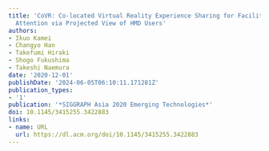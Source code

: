 ```yaml
---
title: 'CoVR: Co-located Virtual Reality Experience Sharing for Facilitating Joint
  Attention via Projected View of HMD Users'
authors:
- Ikuo Kamei
- Changyo Han
- Takefumi Hiraki
- Shogo Fukushima
- Takeshi Naemura
date: '2020-12-01'
publishDate: '2024-06-05T06:10:11.171281Z'
publication_types:
- '1'
publication: '*SIGGRAPH Asia 2020 Emerging Technologies*'
doi: 10.1145/3415255.3422883
links:
- name: URL
  url: https://dl.acm.org/doi/10.1145/3415255.3422883
---
```

